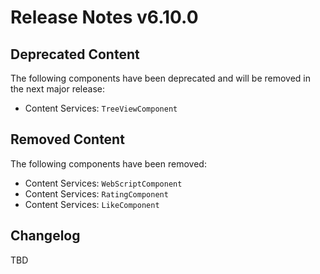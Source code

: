 # Release Notes v6.10.0

## Deprecated Content

The following components have been deprecated and will be removed in the next major release:

- Content Services: `TreeViewComponent`

## Removed Content

The following components have been removed:

- Content Services: `WebScriptComponent`
- Content Services: `RatingComponent` 
- Content Services: `LikeComponent`

## Changelog

TBD
